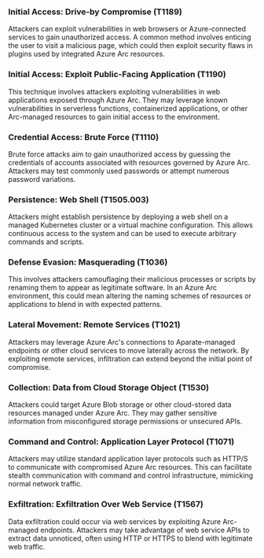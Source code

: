 ### Initial Access: Drive-by Compromise (T1189)
Attackers can exploit vulnerabilities in web browsers or Azure-connected services to gain unauthorized access. A common method involves enticing the user to visit a malicious page, which could then exploit security flaws in plugins used by integrated Azure Arc resources.

### Initial Access: Exploit Public-Facing Application (T1190)
This technique involves attackers exploiting vulnerabilities in web applications exposed through Azure Arc. They may leverage known vulnerabilities in serverless functions, containerized applications, or other Arc-managed resources to gain initial access to the environment.

### Credential Access: Brute Force (T1110)
Brute force attacks aim to gain unauthorized access by guessing the credentials of accounts associated with resources governed by Azure Arc. Attackers may test commonly used passwords or attempt numerous password variations.

### Persistence: Web Shell (T1505.003)
Attackers might establish persistence by deploying a web shell on a managed Kubernetes cluster or a virtual machine configuration. This allows continuous access to the system and can be used to execute arbitrary commands and scripts.

### Defense Evasion: Masquerading (T1036)
This involves attackers camouflaging their malicious processes or scripts by renaming them to appear as legitimate software. In an Azure Arc environment, this could mean altering the naming schemes of resources or applications to blend in with expected patterns.

### Lateral Movement: Remote Services (T1021)
Attackers may leverage Azure Arc's connections to Aparate-managed endpoints or other cloud services to move laterally across the network. By exploiting remote services, infiltration can extend beyond the initial point of compromise.

### Collection: Data from Cloud Storage Object (T1530)
Attackers could target Azure Blob storage or other cloud-stored data resources managed under Azure Arc. They may gather sensitive information from misconfigured storage permissions or unsecured APIs.

### Command and Control: Application Layer Protocol (T1071)
Attackers may utilize standard application layer protocols such as HTTP/S to communicate with compromised Azure Arc resources. This can facilitate stealth communication with command and control infrastructure, mimicking normal network traffic.

### Exfiltration: Exfiltration Over Web Service (T1567)
Data exfiltration could occur via web services by exploiting Azure Arc-managed endpoints. Attackers may take advantage of web service APIs to extract data unnoticed, often using HTTP or HTTPS to blend with legitimate web traffic.
